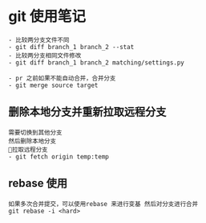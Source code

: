 # git 使用笔记

    - 比较两分支文件不同
    - git diff branch_1 branch_2 --stat
    - 比较两分支相同文件修改
    - git diff branch_1 branch_2 matching/settings.py

    - pr 之前如果不能自动合并，合并分支
    - git merge source target

## 删除本地分支并重新拉取远程分支
    需要切换到其他分支
    然后删除本地分支
    拉取远程分支
    - git fetch origin temp:temp

## rebase 使用
    如果多次合并提交，可以使用rebase 来进行变基 然后对分支进行合并
    git rebase -i <hard>
    
